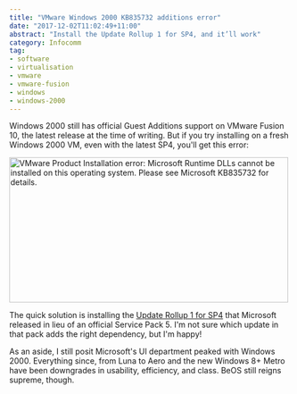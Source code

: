 ```yaml
---
title: "VMware Windows 2000 KB835732 additions error"
date: "2017-12-02T11:02:49+11:00"
abstract: "Install the Update Rollup 1 for SP4, and it’ll work"
category: Infocomm
tag:
- software
- virtualisation
- vmware
- vmware-fusion
- windows
- windows-2000
---
```

Windows 2000 still has official Guest Additions support on VMware Fusion 10, the latest release at the time of writing. But if you try installing on a fresh Windows 2000 VM, even with the latest SP4, you'll get this error:

<p><img src="https://rubenerd.com/files/2017/vmwarefusion10-win2kerror.png" alt="VMware Product Installation error: Microsoft Runtime DLLs cannot be installed on this operating system. Please see Microsoft KB835732 for details." style="width:500px; height:260px; image-rendering:optimizeSpeed; image-rendering:-moz-crisp-edges; image-rendering:crisp-edges; image-rendering:pixelated; -ms-interpolation-mode:nearest-neighbor;" /></p>

The quick solution is installing the [Update Rollup 1 for SP4] that Microsoft released in lieu of an official Service Pack 5. I'm not sure which update in that pack adds the right dependency, but I'm happy!

As an aside, I still posit Microsoft's UI department peaked with Windows 2000. Everything since, from Luna to Aero and the new Windows 8+ Metro have been downgrades in usability, efficiency, and class. BeOS still reigns supreme, though.

[Update Rollup 1 for SP4]: https://support.microsoft.com/en-us/help/891861/update-rollup-1-for-windows-2000-sp4-and-known-issues

